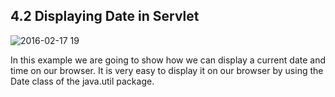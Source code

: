 4.2 Displaying Date in Servlet
------------------------------
![2016-02-17 19](https://cloud.githubusercontent.com/assets/16971890/13106072/5dd590ca-d58c-11e5-8d4b-04ef4a22707c.png)

In this example we are going to show how we can display a current date and time on our browser. It is very easy to display it on our browser by using the Date class of the java.util package.


